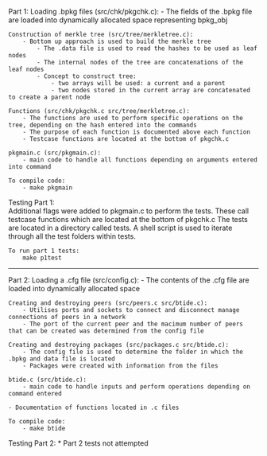 Part 1: 
    Loading .bpkg files (src/chk/pkgchk.c):
        - The fields of the .bpkg file are loaded into dynamically allocated space representing bpkg_obj 

    Construction of merkle tree (src/tree/merkletree.c):
        - Bottom up approach is used to build the merkle tree 
            - The .data file is used to read the hashes to be used as leaf nodes
            - The internal nodes of the tree are concatenations of the leaf nodes
            - Concept to construct tree:
                - two arrays will be used: a current and a parent 
                - two nodes stored in the current array are concatenated to create a parent node 
    
    Functions (src/chk/pkgchk.c src/tree/merkletree.c):
        - The functions are used to perform specific operations on the tree, depending on the hash entered into the commands
        - The purpose of each function is documented above each function 
        - Testcase functions are located at the bottom of pkgchk.c
    
    pkgmain.c (src/pkgmain.c): 
        - main code to handle all functions depending on arguments entered into command 

    To compile code: 
        - make pkgmain

Testing Part 1:     
    Additional flags were added to pkgmain.c to perform the tests. These call testcase functions which are located at the bottom of pkgchk.c
    The tests are located in a directory called tests. A shell script is used to iterate through all the test folders within tests. 

    To run part 1 tests: 
        make p1test 

----------------------------------------------------------------------------------------------
Part 2: 
    Loading a .cfg file (src/config.c):
        - The contents of the .cfg file are loaded into dynamically allocated space

    Creating and destroying peers (src/peers.c src/btide.c):
        - Utilises ports and sockets to connect and disconnect manage connections of peers in a network 
        - The port of the current peer and the macimum number of peers that can be created was determined from the config file 

    Creating and destroying packages (src/packages.c src/btide.c):
        - The config file is used to determine the folder in which the .bpkg and data file is located
        - Packages were created with information from the files 

    btide.c (src/btide.c):
        - main code to handle inputs and perform operations depending on command entered

    - Documentation of functions located in .c files 

    To compile code: 
        - make btide 

Testing Part 2:
    * Part 2 tests not attempted

